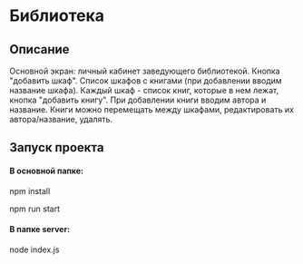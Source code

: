 # Библиотека
## Описание
Основной экран: личный кабинет заведующего библиотекой. Кнопка "добавить шкаф". Список шкафов с книгами (при добавлении вводим название шкафа). Каждый шкаф - список книг, которые в нем лежат, кнопка "добавить книгу". При добавлении книги вводим автора и название. Книги можно перемещать между шкафами, редактировать их автора/название, удалять.
## Запуск проекта
#### В основной папке:

npm install

npm run start

#### В папке server:

node index.js
